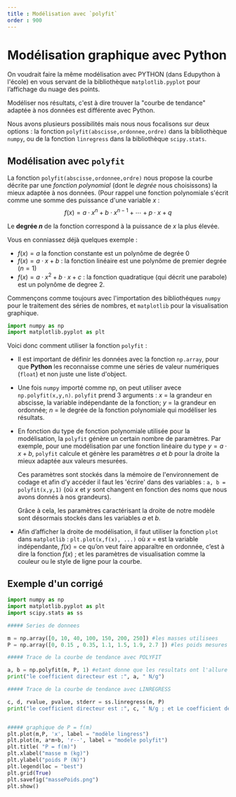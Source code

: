 ```yaml
---
title : Modélisation avec `polyfit`
order : 900
---
```

# Modélisation graphique avec Python

On voudrait faire la même modélisation avec PYTHON (dans Edupython à l'école) en vous servant de la bibliothèque `matplotlib.pyplot` pour l’affichage du nuage des points.

Modéliser nos résultats, c'est à dire trouver la "courbe de tendance" adaptée à nos données est différente avec Python. 

Nous avons plusieurs possibilités mais nous nous focalisons sur deux options : la fonction `polyfit(abscisse,ordonnee,ordre)` dans la bibliothèque `numpy`, ou de la fonction `linregress` dans la bibliothèque `scipy.stats`.

## Modélisation avec `polyfit`
La fonction `polyfit(abscisse,ordonnee,ordre)` nous propose la courbe décrite par une *fonction polynomial* (dont le *degrée* nous choisissons) la mieux adaptée à nos données. (Pour rappel une fonction polynomiale s'écrit comme une somme des puissance d'une variable $x$ : 
$$f(x) = a\cdot x^n + b\cdot x^{n-1} + \cdots + p\cdot x + q$$

Le **degrée $n$** de la fonction correspond à la puissance de $x$ la plus élevée. 

Vous en conniassez déjà quelques exemple : 

- $f(x) = a$ la fonction constante est un polynôme de degrée $0$
- $f(x) = a\cdot x + b$ : la fonction linéaire est une polynôme de premier degrée ($n=1$)
- $f(x) = a\cdot x^2 + b\cdot x + c$ : la fonction quadratique (qui décrit une parabole) est un polynôme de degree $2$.  
    
Commençons comme toujours avec l'importation des bibliothéques `numpy` pour le traitement des séries de nombres, et `matplotlib` pour la visualisation graphique. 

```python
import numpy as np
import matplotlib.pyplot as plt
```

Voici donc comment utiliser la fonction `polyfit` : 
- Il est important de définir les données avec la fonction `np.array`, pour que **Python** les reconnaisse comme une séries de valeur numériques (`float`) et non juste une liste d'object. 
- Une fois `numpy` importé comme np, on peut utiliser avece `np.polyfit(x,y,n)`.
    `polyfit` prend 3 arguments : $x$ = la grandeur en abscisse, la variable indépendante de la fonction;  $y$ = la grandeur en ordonnée; $n$ = le degrée de la fonction polynomiale qui modéliser les résultats.
- En fonction du type de fonction polynomiale utilisée pour la modélisation, la `polyfit` génère un certain nombre de paramètres. Par exemple, pour une modélisation par une fonction linéaire du type $y = a\cdot x + b$, `polyfit` calcule et génère les paramètres $a$ et $b$ pour la droite la mieux adaptée aux valeurs mesurées. 
    
    Ces paramètres sont stockés dans la mémoire de l'environnement de codage et afin d’y accéder il faut les 'écrire' dans des variables : `a, b = polyfit(x,y,1)` (où $x$ et $y$ sont changent en fonction des noms que nous avons donnés à nos grandeurs). 
    
    Grâce à cela, les paramètres caractérisant la droite de notre modèle sont désormais stockés dans les variables $a$ et $b$. 
    
- Afin d’afficher la droite de modélisation, il faut utiliser la fonction `plot` dans `matplotlib` : `plt.plot(x,f(x), ...)` où $x$ = est la variable indépendante, $f(x)$ = ce qu’on veut faire apparaître en ordonnée, c’est à dire la fonction $f(x)$ ; et les paramètres de visualisation comme la couleur ou le style de ligne pour la courbe. 

## Exemple d'un corrigé

```python
import numpy as np 
import matplotlib.pyplot as plt 
import scipy.stats as ss

##### Series de donnees 

m = np.array([0, 10, 40, 100, 150, 200, 250]) #les masses utilisees
P = np.array([0, 0.15 , 0.35, 1.1, 1.5, 1.9, 2.7 ]) #les poids mesures

##### Trace de la courbe de tendance avec POLYFIT

a, b = np.polyfit(m, P, 1) #etant donne que les resultats ont l'allure lineaire
print("le coefficient directeur est :", a, " N/g")

##### Trace de la courbe de tendance avec LINREGRESS

c, d, rvalue, pvalue, stderr = ss.linregress(m, P)
print("le coefficient directeur est :", c, " N/g ; et Le coefficient de correlation est :", rvalue)


##### graphique de P = f(m)
plt.plot(m,P, 'x', label = "modèle lingress")
plt.plot(m, a*m+b, 'r--', label = "modele polyfit")
plt.title( "P = f(m)")
plt.xlabel("masse m (kg)")
plt.ylabel("poids P (N)")
plt.legend(loc = "best")
plt.grid(True)
plt.savefig("massePoids.png")
plt.show() 
```

